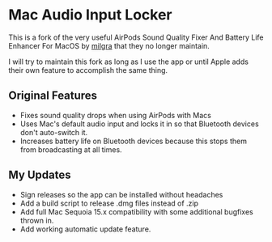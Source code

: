 # Mac Audio Input Locker

This is a fork of the very useful AirPods Sound Quality Fixer And Battery Life Enhancer For MacOS by [milgra](https://github.com/milgra/) that they no longer maintain.

I will try to maintain this fork as long as I use the app or until Apple adds their own feature to accomplish the same thing.

## Original Features

- Fixes sound quality drops when using AirPods with Macs
- Uses Mac's default audio input and locks it in so that Bluetooth devices don't auto-switch it.
- Increases battery life on Bluetooth devices because this stops them from broadcasting at all times.

## My Updates

- Sign releases so the app can be installed without headaches
- Add a build script to release .dmg files instead of .zip
- Add full Mac Sequoia 15.x compatibility with some additional bugfixes thrown in.
- Add working automatic update feature.
